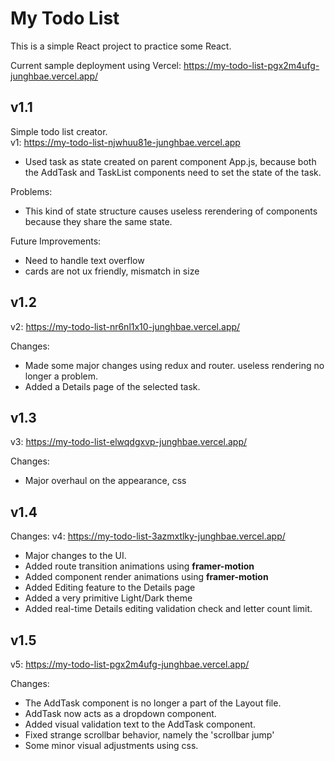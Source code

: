 # My Todo List

This is a simple React project to practice some React.   

Current sample deployment using Vercel: https://my-todo-list-pgx2m4ufg-junghbae.vercel.app/  

## v1.1 
 Simple todo list creator.  
 v1: https://my-todo-list-njwhuu81e-junghbae.vercel.app
  - Used task as state created on parent component App.js, 
    because both the AddTask and TaskList components need to set the state of the task.  
    
 Problems:
  - This kind of state structure causes useless rerendering of components because they share the same state.  

 Future Improvements:
  - Need to handle text overflow
  - cards are not ux friendly, mismatch in size
  
## v1.2 
 v2: https://my-todo-list-nr6nl1x10-junghbae.vercel.app/  
 
 Changes:
  - Made some major changes using redux and router. useless rendering no longer a problem.
  - Added a Details page of the selected task.
  
## v1.3 
 v3: https://my-todo-list-elwqdgxvp-junghbae.vercel.app/  
 
 Changes:
  - Major overhaul on the appearance, css
  
## v1.4
 Changes:
 v4: https://my-todo-list-3azmxtlky-junghbae.vercel.app/  
 
  - Major changes to the UI.
  - Added route transition animations using **framer-motion**
  - Added component render animations using **framer-motion**
  - Added Editing feature to the Details page
  - Added a very primitive Light/Dark theme
  - Added real-time Details editing validation check and letter count limit.
 
## v1.5
 v5: https://my-todo-list-pgx2m4ufg-junghbae.vercel.app/  
 
 Changes:
  - The AddTask component is no longer a part of the Layout file.
  - AddTask now acts as a dropdown component.
  - Added visual validation text to the AddTask component.
  - Fixed strange scrollbar behavior, namely the 'scrollbar jump'
  - Some minor visual adjustments using css.  
  
